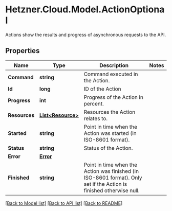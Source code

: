 # Hetzner.Cloud.Model.ActionOptional
Actions show the results and progress of asynchronous requests to the API.

## Properties

Name | Type | Description | Notes
------------ | ------------- | ------------- | -------------
**Command** | **string** | Command executed in the Action. | 
**Id** | **long** | ID of the Action | 
**Progress** | **int** | Progress of the Action in percent. | 
**Resources** | [**List&lt;Resource&gt;**](Resource.md) | Resources the Action relates to. | 
**Started** | **string** | Point in time when the Action was started (in ISO-8601 format). | 
**Status** | **string** | Status of the Action. | 
**Error** | [**Error**](Error.md) |  | 
**Finished** | **string** | Point in time when the Action was finished (in ISO-8601 format). Only set if the Action is finished otherwise null. | 

[[Back to Model list]](../../README.md#documentation-for-models) [[Back to API list]](../../README.md#documentation-for-api-endpoints) [[Back to README]](../../README.md)

